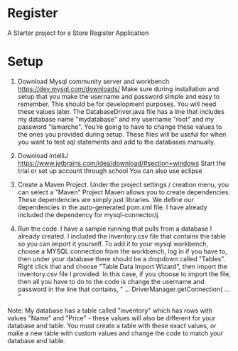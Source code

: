 # Register
A Starter project for a Store Register Application

# Setup
1. Download Mysql community server and workbench
https://dev.mysql.com/downloads/
Make sure during installation and setup that you make the username and password simple and easy to remember. This should be for development purposes. You will need these values later. The DatabaseDriver.java file has a line that includes my database name "mydatabase" and my username "root" and my password "lamarche". You're going to have to change these values to the ones you provided during setup.
These files will be useful for when you want to test sql statements and add to the databases manually.

2. Download intelliJ
https://www.jetbrains.com/idea/download/#section=windows
Start the trial or set up account through school
You can also use eclipse

3. Create a Maven Project. Under the project settings / creation menu, you can select a "Maven" Project
Maven allows you to create dependencies. These dependencies are simply just libraries. We define our
dependencies in the auto-generated pom.xml file. I have already included the dependency for mysql-connector/j.

4. Run the code. I have a sample running that pulls from a database I already created. I included the inventory.csv file that contains the table so you can import it yourself. To add it to your mysql workbench, choose a MYSQL connection from the workbench, log in if you have to, then under your database there should be a dropdown called "Tables". Right click that and choose "Table Data Import Wizard", then import the inventory.csv file I provided. In this case, if you choose to import the file, then all you have to do to the code is change the username and password in the line that contains, " ... DriverManager.getConnection( ... "


Note: My database has a table called "inventory" which has rows with values "Name" and "Price" - these values will also be different for your database and table. You must create a table with these exact values, or make a new table with custom values and change the code to match your database and table.
